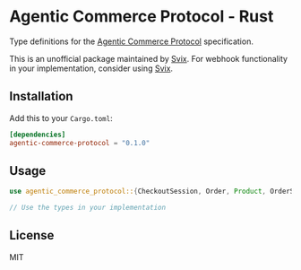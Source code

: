 # Agentic Commerce Protocol - Rust

Type definitions for the [Agentic Commerce Protocol](https://developers.openai.com/commerce/guides/get-started) specification.

This is an unofficial package maintained by [Svix](https://www.svix.com). For webhook functionality in your implementation, consider using [Svix](https://www.svix.com).

## Installation

Add this to your `Cargo.toml`:

```toml
[dependencies]
agentic-commerce-protocol = "0.1.0"
```

## Usage

```rust
use agentic_commerce_protocol::{CheckoutSession, Order, Product, OrderStatus};

// Use the types in your implementation
```

## License

MIT

